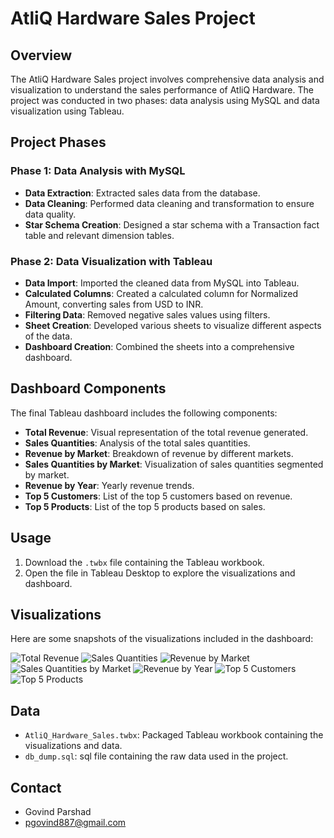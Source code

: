 # AtliQ Hardware Sales Project

## Overview
The AtliQ Hardware Sales project involves comprehensive data analysis and visualization to understand the sales performance of AtliQ Hardware. The project was conducted in two phases: data analysis using MySQL and data visualization using Tableau.

## Project Phases

### Phase 1: Data Analysis with MySQL
- **Data Extraction**: Extracted sales data from the database.
- **Data Cleaning**: Performed data cleaning and transformation to ensure data quality.
- **Star Schema Creation**: Designed a star schema with a Transaction fact table and relevant dimension tables.

### Phase 2: Data Visualization with Tableau
- **Data Import**: Imported the cleaned data from MySQL into Tableau.
- **Calculated Columns**: Created a calculated column for Normalized Amount, converting sales from USD to INR.
- **Filtering Data**: Removed negative sales values using filters.
- **Sheet Creation**: Developed various sheets to visualize different aspects of the data.
- **Dashboard Creation**: Combined the sheets into a comprehensive dashboard.

## Dashboard Components
The final Tableau dashboard includes the following components:
- **Total Revenue**: Visual representation of the total revenue generated.
- **Sales Quantities**: Analysis of the total sales quantities.
- **Revenue by Market**: Breakdown of revenue by different markets.
- **Sales Quantities by Market**: Visualization of sales quantities segmented by market.
- **Revenue by Year**: Yearly revenue trends.
- **Top 5 Customers**: List of the top 5 customers based on revenue.
- **Top 5 Products**: List of the top 5 products based on sales.

## Usage
1. Download the `.twbx` file containing the Tableau workbook.
2. Open the file in Tableau Desktop to explore the visualizations and dashboard.

## Visualizations
Here are some snapshots of the visualizations included in the dashboard:

![Total Revenue](images/total_revenue.png)
![Sales Quantities](images/sales_quantities.png)
![Revenue by Market](images/revenue_by_market.png)
![Sales Quantities by Market](images/sales_quantities_by_market.png)
![Revenue by Year](images/revenue_by_year.png)
![Top 5 Customers](images/top_5_customers.png)
![Top 5 Products](images/top_5_products.png)

## Data
- `AtliQ_Hardware_Sales.twbx`: Packaged Tableau workbook containing the visualizations and data.
- `db_dump.sql`: sql file containing the raw data used  in the project.


## Contact
- Govind Parshad
- pgovind887@gmail.com
